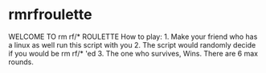 # rmrfroulette
WELCOME TO rm rf/* 
ROULETTE
How to play: 1. Make your friend who has a linux as well run this script with you
2. The script would randomly decide if you would be rm rf/* 'ed 
3. The one who survives, Wins. There are 6 max rounds.
